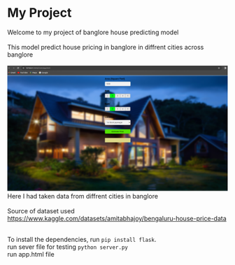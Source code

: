 # My Project

Welcome to my  project of banglore house predicting model<br><br>
This model predict house pricing in banglore in diffrent cities across banglore<br><br>
![Project Image](client/pic.png)
Here I had taken data from diffrent cities in banglore<br><br>
Source of dataset used <https://www.kaggle.com/datasets/amitabhajoy/bengaluru-house-price-data><br><br>

To install the dependencies, run `pip install flask`.<br>
run sever file for testing `python server.py`<br>
run app.html file
